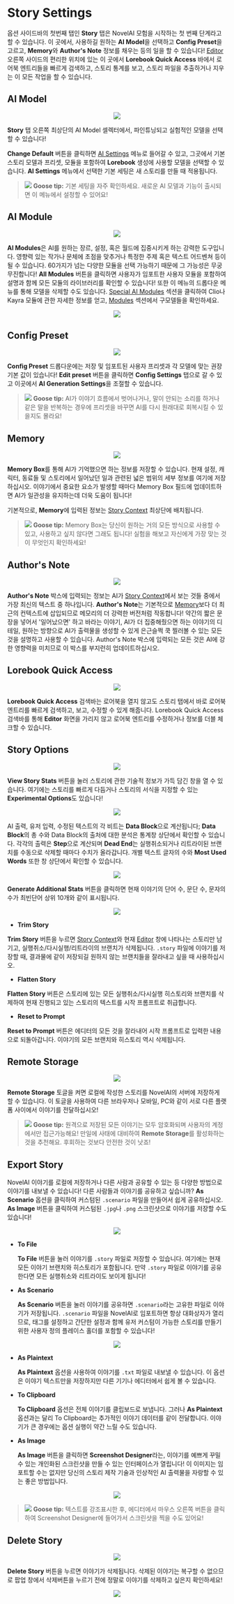 # Story Settings

옵션 사이드바의 첫번째 탭인 **Story** 탭은 NovelAI 모험을 시작하는 첫 번째 단계라고 할 수 있습니다. 이 곳에서, 사용하길 원하는 **AI Model**을 선택하고 **Config Preset**을 고르고, **Memory**와 **Author's Note** 정보를 채우는 등의 일을 할 수 있습니다! [Editor](./editor.md) 오른쪽 사이드의 편리한 위치에 있는 이 곳에서 **Lorebook Quick Access** 바에서 로어북 엔트리들을 빠르게 검색하고, 스토리 통계를 보고, 스토리 파일을 추출하거나 지우는 이 모든 작업을 할 수 있습니다.

## AI Model

<p align="center"><img src="./AIModelDropdown.gif"></p>

**Story** 탭 오른쪽 최상단의 AI Model 셀렉터에서, 파인튜닝되고 실험적인 모델을 선택할 수 있습니다!

**Change Default** 버튼을 클릭하면 [AI Settings](./ai_settings.md) 메뉴로 들어갈 수 있고, 그곳에서 기본 스토리 모델과 프리셋, 모듈을 포함하여 **Lorebook** 생성에 사용할 모델을 선택할 수 있습니다. **AI Settings** 메뉴에서 선택한 기본 세팅은 새 스토리를 만들 때 적용됩니다.

> ![](./goose.png) **Goose tip:**
기본 세팅을 자주 확인하세요. 새로운 AI 모델과 기능이 출시되면 이 메뉴에서 설정할 수 있어요!


## AI Module

<p align="center"><img src="./AIModuleDropdown.gif"></p>

**AI Modules**은 AI를 원하는 장르, 설정, 혹은 월드에 집중시키게 하는 강력한 도구입니다. 영향력 있는 작가나 문체에 초점을 맞추거나 특정한 주제 혹은 텍스트 어드벤쳐 등이 될 수 있습니다. 60가지가 넘는 다양한 모듈을 선택 가능하기 때문에 그 가능성은 무궁무진합니다! **All Modules** 버튼을 클릭하면 사용자가 임포트한 사용자 모듈을 포함하여 설명과 함께 모든 모듈의 라이브러리를 확인할 수 있습니다! 또한 이 메뉴의 드롭다운 메뉴를 통해 모델을 삭제할 수도 있습니다.
[Special AI Modules](./advanced_special_modules.md) 섹션을 클릭하여 Clio나 Kayra 모듈에 관한 자세한 정보를 얻고, [Modules](./module_training.md) 섹션에서 구모델들을 확인하세요.

<p align="center"><img src="./AllModules.png"></p>


## Config Preset

<p align="center"><img src="configdropdown.gif"></p>

**Config Preset** 드롭다운에는 저장 및 임포트된 사용자 프리셋과 각 모델에 맞는 권장 기본 값이 있습니다! **Edit preset** 버튼을 클릭하면 **Config Settings** 탭으로 갈 수 있고 이곳에서 **AI Generation Settings**을 조절할 수 있습니다.


> ![](./goose.png) **Goose tip:**
AI가 이야기 흐름에서 벗어나거나, 말이 안되는 소리를 하거나 같은 말을 반복하는 경우에 프리셋을 바꾸면 AI를 다시 원래대로 회복시킬 수 있을지도 몰라요!


## Memory

<p align="center"><img src="./memorybox.png"></p>

**Memory Box**를 통해 AI가 기억했으면 하는 정보를 저장할 수 있습니다. 현재 설정, 캐릭터, 동료들 및 스토리에서 일어났던 일과 관련된 넓은 범위의 세부 정보를 여기에 저장하십시오. 이야기에서 중요한 요소가 발생할 때마다 Memory Box 필드에 업데이트하면 AI가 일관성을 유지하는데 더욱 도움이 됩니다!

기본적으로, **Memory**에 입력된 정보는 [Story Context](./advanced_settings.md#context) 최상단에 배치됩니다.

> ![](./goose.png) **Goose tip:**
Memory Box는 당신이 원하는 거의 모든 방식으로 사용할 수 있고, 사용하고 싶지 않다면 그래도 됩니다! 실험을 해보고 자신에게 가장 맞는 것이 무엇인지 확인하세요!


## Author's Note

<p align="center"><img src="./authorsnotebox.png"></p>

**Author's Note** 박스에 입력되는 정보는 AI가 [Story Context](./advanced_settings.md#context)에서 보는 것들 중에서 가장 최신의 텍스트 중 하나입니다. **Author's Note**는 기본적으로 [Memory](#memory)보다 더 최근의 컨텍스트에 삽입되므로 메모리의 더 강력한 버전처럼 작동합니다! 약간의 짧은 문장을 넣어서 '일어났으면' 하고 바라는 이야기, AI가 더 집중해줬으면 하는 이야기의 디테일, 원하는 방향으로 AI가 출력물을 생성할 수 있게 은근슬쩍 쿡 찔러볼 수 있는 모든 것을 설명하고 사용할 수 있습니다. Author's Note 박스에 입력되는 모든 것은 AI에 강한 영향력을 미치므로 이 박스를 부지런히 업데이트하십시오.


## Lorebook Quick Access

<p align="center"><img src="./lorebookquickaccess.png"></p>

**Lorebook Quick Access** 검색바는 로어북을 열지 않고도 스토리 탭에서 바로 로어북 엔트리를 빠르게 검색하고, 보고, 수정할 수 있게 해줍니다. Lorebook Quick Access 검색바를 통해 **Editor** 화면을 가리지 않고 로어북 엔트리를 수정하거나 정보를 더블 체크할 수 있습니다.


## Story Options

<p align="center"><img src="./storystats.png"></p>

**View Story Stats** 버튼을 눌러 스토리에 관한 기술적 정보가 가득 담긴 창을 열 수 있습니다. 여기에는 스토리를 빠르게 다듬거나 스토리의 서식을 지정할 수 있는 **Experimental Options**도 있습니다!

<p align="center"><img src="./StoryStats.gif"></p>

AI 출력, 유저 입력, 수정된 텍스트의 각 비트는 **Data Block**으로 계산됩니다; **Data Block**의 총 수와 Data Block의 출처에 대한 분석은 통계창 상단에서 확인할 수 있습니다. 각각의 출력은 **Step**으로 계산되며 **Dead End**는 실행취소되거나 리트라이된 브랜치를 수동으로 삭제할 때마다 수치가 올라갑니다. 개별 텍스트 글자의 수와 **Most Used Words** 또한 창 상단에서 확인할 수 있습니다.

<p align="center"><img src="./GenerateAdditionalStats.png"></p>

**Generate Additional Stats** 버튼을 클릭하면 현재 이야기의 단어 수, 문단 수, 문자의 수가 최빈단어 상위 10개와 같이 표시됩니다.

<p align="center"><img src="./ExperimentalStoryStats.png"></p>

- **Trim Story**

**Trim Story** 버튼을 누르면 [Story Context](./advanced_settings.md#context)와 현재 [Editor](./editor.md) 창에 나타나는 스토리만 남기고, 실행취소/다시실행/리트라이의 브랜치가 삭제됩니다. `.story` 파일에 이야기를 저장할 때, 결과물에 같이 저장되길 원하지 않는 브랜치들을 잘라내고 싶을 때 사용하십시오.

- **Flatten Story**

**Flatten Story** 버튼은 스토리에 있는 모든 실행취소/다시실행 히스토리와 브랜치를 삭제하여 현재 진행되고 있는 스토리의 텍스트를 시작 프롬프트로 취급합니다.

- **Reset to Prompt**

**Reset to Prompt** 버튼은 에디터의 모든 것을 잘라내어 시작 프롬프트로 입력한 내용으로 되돌아갑니다. 이야기의 모든 브랜치와 히스토리 역시 삭제됩니다.


## Remote Storage

<p align="center"><img src="./remotestorage.png"></p>

**Remote Storage** 토글을 켜면 로컬에 작성한 스토리를 NovelAI의 서버에 저장하게 할 수 있습니다. 이 토글을 사용하여 다른 브라우저나 모바일, PC와 같이 서로 다른 플랫폼 사이에서 이야기를 전달하십시오!


> ![](./goose.png) **Goose tip:**
원격으로 저장된 모든 이야기는 모두 암호화되며 사용자의 계정에서만 접근가능해요! 만일에 사태에 대비하여 **Remote Storage**를 활성화하는 것을 추천해요. 후회하는 것보다 안전한 것이 낫죠!



## Export Story

NovelAI 이야기를 로컬에 저장하거나 다른 사람과 공유할 수 있는 등 다양한 방법으로 이야기를 내보낼 수 있습니다! 다른 사람들과 이야기를 공유하고 싶습니까? **As Scenario** 옵션을 클릭하여 커스텀된 `.scenario` 파일을 만들어서 쉽게 공유하십시오. **As Image** 버튼을 클릭하여 커스텀된 `.jpg`나 `.png` 스크린샷으로 이야기를 저장할 수도 있습니다!

<p align="center"><img src="./exportstory.png"></p>

- **To File**<p>
**To File** 버튼을 눌러 이야기를 `.story` 파일로 저장할 수 있습니다. 여기에는 현재 모든 이야기 브랜치와 히스토리가 포함됩니다. 만약 `.story` 파일로 이야기를 공유한다면 모든 실행취소와 리트라이도 보이게 됩니다!
</p>

- **As Scenario**<p>
**As Scenario** 버튼을 눌러 이야기를 공유하면 `.scenario`라는 고유한 파일로 이야기가 저장됩니다. `.scenario` 파일을 NovelAI로 임포트하면 항상 대화상자가 열리므로, 태그를 설정하고 간단한 설정과 함께 유저 커스텀이 가능한 스토리를 만들기 위한 사용자 정의 플레이스 홀더를 포함할 수 있습니다!
</p>

<p align="center"><img src="./ScenarioImport.png"></p>

- **As Plaintext**<p>
**As Plaintext** 옵션을 사용하여 이야기를 `.txt` 파일로 내보낼 수 있습니다. 이 옵션은 이야기 텍스트만을 저장하지만 다른 기기나 에디터에서 쉽게 볼 수 있습니다.
</p>

- **To Clipboard**<p>
**To Clipboard** 옵션은 전체 이야기를 클립보드로 보냅니다. 그러나 **As Plaintext** 옵션과는 달리 To Clipboard는 추가적인 이야기 데이터를 같이 전달합니다. 이야기가 큰 경우에는 옵션 실행이 약간 느릴 수도 있습니다.
</p>

- **As Image**<p>
**As Image** 버튼을 클릭하면 **Screenshot Designer**라는, 이야기를 예쁘게 꾸밀 수 있는 개인화된 스크린샷을 만들 수 있는 인터페이스가 열립니다! 이 이미지는 임포트할 수는 없지만 당신의 스토리 제작 기술과 인상적인 AI 출력물을 자랑할 수 있는 좋은 방법입니다.
</p>

<p align="center"><img src="./screenshot designer.png"></p>

> ![](./goose.png) **Goose tip:**
텍스트를 강조표시한 후, 에디터에서 마우스 오른쪽 버튼을 클릭하여 Screenshot Designer에 들어가서 스크린샷을 찍을 수도 있어요!


## Delete Story

<p align="center"><img src="./deletestory.png"></p>

**Delete Story** 버튼을 누르면 이야기가 삭제됩니다. 삭제된 이야기는 복구할 수 없으므로 팝업 창에서 삭제버튼을 누르기 전에 정말로 이야기를 삭제하고 싶은지 확인하세요!

<p align="center"><img src="./DeleteStoryPopup.png"></p>
